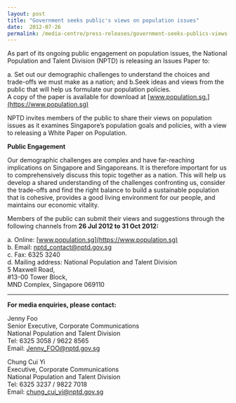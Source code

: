 ```yaml
---
layout: post
title: "Government seeks public's views on population issues"
date:  2012-07-26
permalink: /media-centre/press-releases/government-seeks-publics-views-on-population-issues/
---
```


As part of its ongoing public engagement on population issues, the National Population and Talent Division (NPTD) is releasing an Issues Paper to: 

a. Set out our demographic challenges to understand the choices and trade-offs we must make as a nation; and 
b.Seek ideas and views from the public that will help us formulate our population policies.  
A copy of the paper is available for download at [www.population.sg.](https://www.population.sg) 

NPTD invites members of the public to share their views on population issues as it examines Singapore’s population goals and policies, with a view to releasing a White Paper on Population. 

**Public Engagement** 

Our demographic challenges are complex and have far-reaching implications on Singapore and Singaporeans. It is therefore important for us to comprehensively discuss this topic together as a nation. This will help us develop a shared understanding of the challenges confronting us, consider the trade-offs and find the right balance to build a sustainable population that is cohesive, provides a good living environment for our people, and maintains our economic vitality. 

Members of the public can submit their views and suggestions through the following channels from **26 Jul 2012 to 31 Oct 2012:** 

 a. Online: [www.population.sg](https://www.population.sg)   
 b. Email: [nptd_contact@nptd.gov.sg](mailto:nptd_contact@nptd.gov.sg)   
 c. Fax: 6325 3240  
 d. Mailing address: National Population and Talent Division   
5 Maxwell Road,   
#13-00 Tower Block,  
MND Complex,
Singapore 069110 

---

**For media enquiries, please contact:**   

Jenny Foo   
Senior Executive, Corporate Communications   
National Population and Talent Division   
Tel: 6325 3058 / 9622 8565   
Email: [Jenny_FOO@nptd.gov.sg](mailto:Jenny_FOO@nptd.gov.sg)

Chung Cui Yi  
Executive, Corporate Communications   
National Population and Talent Division   
Tel: 6325 3237 / 9822 7018   
Email: [chung_cui_yi@nptd.gov.sg](mailto:chung_cui_yi@nptd.gov.sg)

